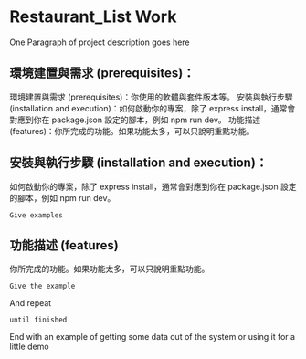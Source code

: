 # Restaurant_List Work

One Paragraph of project description goes here

## 環境建置與需求 (prerequisites)：

環境建置與需求 (prerequisites)：你使用的軟體與套件版本等。
安裝與執行步驟 (installation and execution)：如何啟動你的專案，除了 express install，通常會對應到你在 package.json 設定的腳本，例如 npm run dev。
功能描述 (features)：你所完成的功能。如果功能太多，可以只說明重點功能。

## 安裝與執行步驟 (installation and execution)：

如何啟動你的專案，除了 express install，通常會對應到你在 package.json 設定的腳本，例如 npm run dev。
```
Give examples
```

## 功能描述 (features)

你所完成的功能。如果功能太多，可以只說明重點功能。

```
Give the example
```

And repeat

```
until finished
```

End with an example of getting some data out of the system or using it for a little demo
